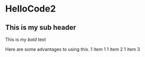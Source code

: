 # HelloCode2

## This is my sub header

This is my *bold* text

Here are some advantages to using this.
1 item 1
1 item 2
1 item 3
